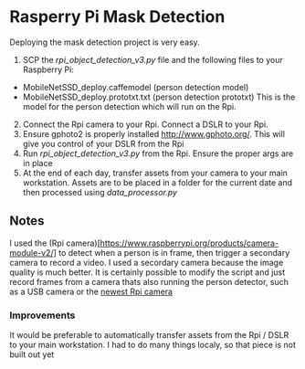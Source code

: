 # Rasperry Pi Mask Detection

Deploying the mask detection project is very easy. 
1. SCP the _rpi_object_detection_v3.py_ file and the following files to your Raspberry Pi:
* MobileNetSSD_deploy.caffemodel (person detection model)
* MobileNetSSD_deploy.prototxt.txt (person detection prototxt)
This is the model for the person detection which will run on the Rpi. 
2. Connect the Rpi camera to your Rpi. Connect a DSLR to your Rpi.
3. Ensure gphoto2 is properly installed http://www.gphoto.org/. This will give you control of your DSLR from the Rpi
4. Run _rpi_object_detection_v3.py_ from the Rpi. Ensure the proper args are in place
5. At the end of each day, transfer assets from your camera to your main workstation. Assets are to be placed in a folder for the current date and then processed using _data_processor.py_

## Notes
I used the (Rpi camera)[https://www.raspberrypi.org/products/camera-module-v2/] to detect when a person is in frame, then trigger a secondary camera to record a video. I used a secordary camera because the image quality is much better. It is certainly possible to modify the script and just record frames from a camera thats also running the person detector, such as a USB camera or the [newest Rpi camera](https://www.raspberrypi.org/products/raspberry-pi-high-quality-camera/)


### Improvements
It would be preferable to automatically transfer assets from the Rpi / DSLR to your main workstation. I had to do many things localy, so that piece is not built out yet  
 

 

 